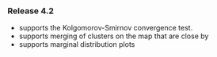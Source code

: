 ### Release 4.2

- supports the Kolgomorov-Smirnov convergence test.
- supports merging of clusters on the map that are close by
- supports marginal distribution plots

